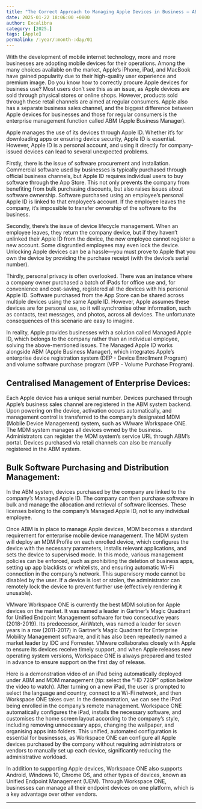 ```yaml
---
title: "The Correct Approach to Managing Apple Devices in Business — ABM"
date: 2025-01-22 18:06:00 +0800
author: Excalibra
category: [2025.]
tags: [Apple]
permalink: /:year/:month-:day/01
---
```


With the development of mobile internet technology, more and more businesses are adopting mobile devices for their operations. Among the many choices available on the market, Apple’s iPhone, iPad, and MacBook have gained popularity due to their high-quality user experience and premium image. Do you know how to correctly procure Apple devices for business use? Most users don’t see this as an issue, as Apple devices are sold through physical stores or online shops. However, products sold through these retail channels are aimed at regular consumers. Apple also has a separate business sales channel, and the biggest difference between Apple devices for businesses and those for regular consumers is the enterprise management function called ABM (Apple Business Manager).

Apple manages the use of its devices through Apple ID. Whether it’s for downloading apps or ensuring device security, Apple ID is essential. However, Apple ID is a personal account, and using it directly for company-issued devices can lead to several unexpected problems.

Firstly, there is the issue of software procurement and installation. Commercial software used by businesses is typically purchased through official business channels, but Apple ID requires individual users to buy software through the App Store. This not only prevents the company from benefiting from bulk purchasing discounts, but also raises issues about software ownership. Software purchased using an employee’s personal Apple ID is linked to that employee’s account. If the employee leaves the company, it’s impossible to transfer ownership of the software to the business.

Secondly, there’s the issue of device lifecycle management. When an employee leaves, they return the company device, but if they haven’t unlinked their Apple ID from the device, the new employee cannot register a new account. Some disgruntled employees may even lock the device. Unlocking Apple devices can be a hassle—you must prove to Apple that you own the device by providing the purchase receipt (with the device’s serial number).

Thirdly, personal privacy is often overlooked. There was an instance where a company owner purchased a batch of iPads for office use and, for convenience and cost-saving, registered all the devices with his personal Apple ID. Software purchased from the App Store can be shared across multiple devices using the same Apple ID. However, Apple assumes these devices are for personal use, so it will synchronise other information, such as contacts, text messages, and photos, across all devices. The unfortunate consequences of this scenario are easy to imagine.

In reality, Apple provides businesses with a solution called Managed Apple ID, which belongs to the company rather than an individual employee, solving the above-mentioned issues. The Managed Apple ID works alongside ABM (Apple Business Manager), which integrates Apple’s enterprise device registration system (DEP - Device Enrollment Program) and volume software purchase program (VPP - Volume Purchase Program).


## Centralised Management of Enterprise Devices:

Each Apple device has a unique serial number. Devices purchased through Apple’s business sales channel are registered in the ABM system backend. Upon powering on the device, activation occurs automatically, and management control is transferred to the company’s designated MDM (Mobile Device Management) system, such as VMware Workspace ONE. The MDM system manages all devices owned by the business. Administrators can register the MDM system’s service URL through ABM’s portal. Devices purchased via retail channels can also be manually registered in the ABM system.


## Bulk Software Purchasing and Distribution Management:

In the ABM system, devices purchased by the company are linked to the company’s Managed Apple ID. The company can then purchase software in bulk and manage the allocation and retrieval of software licenses. These licenses belong to the company’s Managed Apple ID, not to any individual employee.

Once ABM is in place to manage Apple devices, MDM becomes a standard requirement for enterprise mobile device management. The MDM system will deploy an MDM Profile on each enrolled device, which configures the device with the necessary parameters, installs relevant applications, and sets the device to supervised mode. In this mode, various management policies can be enforced, such as prohibiting the deletion of business apps, setting up app blacklists or whitelists, and ensuring automatic Wi-Fi connection in the company’s network. This supervisory mode cannot be disabled by the user. If a device is lost or stolen, the administrator can remotely lock the device to prevent further use (effectively rendering it unusable).

VMware Workspace ONE is currently the best MDM solution for Apple devices on the market. It was named a leader in Gartner’s Magic Quadrant for Unified Endpoint Management software for two consecutive years (2018-2019). Its predecessor, AirWatch, was named a leader for seven years in a row (2011-2017) in Gartner’s Magic Quadrant for Enterprise Mobility Management software, and it has also been repeatedly named a market leader by IDC and Forrester. VMware collaborates closely with Apple to ensure its devices receive timely support, and when Apple releases new operating system versions, Workspace ONE is always prepared and tested in advance to ensure support on the first day of release.

Here is a demonstration video of an iPad being automatically deployed under ABM and MDM management (tip: select the “HD 720P” option below the video to watch). After turning on a new iPad, the user is prompted to select the language and country, connect to a Wi-Fi network, and then Workspace ONE takes over. In the demonstration, we can see the iPad being enrolled in the company’s remote management. Workspace ONE automatically configures the iPad, installs the necessary software, and customises the home screen layout according to the company’s style, including removing unnecessary apps, changing the wallpaper, and organising apps into folders. This unified, automated configuration is essential for businesses, as Workspace ONE can configure all Apple devices purchased by the company without requiring administrators or vendors to manually set up each device, significantly reducing the administrative workload.

In addition to supporting Apple devices, Workspace ONE also supports Android, Windows 10, Chrome OS, and other types of devices, known as Unified Endpoint Management (UEM). Through Workspace ONE, businesses can manage all their endpoint devices on one platform, which is a key advantage over other vendors.



---

